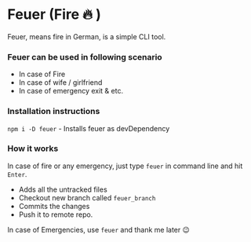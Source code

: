 # Feuer (Fire :fire: )
Feuer, means fire in German, is a simple CLI tool. 

### Feuer can be used in following scenario

* In case of Fire
* In case of wife / girlfriend
* In case of emergency exit & etc.

### Installation instructions

`npm i -D feuer` - Installs feuer as devDependency

### How it works

In case of fire or any emergency, just type `feuer` in command line and hit `Enter`. 

* Adds all the untracked files
* Checkout new branch called `feuer_branch`
* Commits the changes
* Push it to remote repo.

In case of Emergencies, use `feuer` and thank me later :wink:
